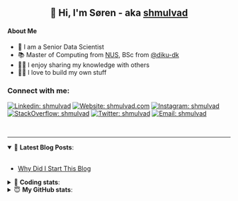 <h2 align="center">
	👋 Hi, I'm Søren - aka <a href="https://shmulvad.com">shmulvad</a>
</h2>

#### About Me
- 🤖 I am a Senior Data Scientist
- 📚 Master of Computing from [NUS], BSc from [@diku-dk]
- 👨‍🏫 I enjoy sharing my knowledge with others
- 👨‍💻 I love to build my own stuff

### Connect with me:

[![Linkedin: shmulvad](https://img.shields.io/badge/shmulvad-blue?style=flat&logo=Linkedin&logoColor=white)][linkedin]
[![Website: shmulvad.com](https://img.shields.io/badge/shmulvad.com-47CCCC?&style=flat&logo=Google-Chrome&logoColor=white)][website]
[![Instagram: shmulvad](https://img.shields.io/badge/-@shmulvad-purple?style=flat&logo=Instagram&logoColor=white)][instagram]
[![StackOverflow: shmulvad](https://img.shields.io/badge/shmulvad-FE7A16?style=flat&logo=stack-overflow&logoColor=white)][stackOverflow]
[![Twitter: shmulvad](https://img.shields.io/badge/@shmulvad-1ca0f1?style=flat&logo=twitter&logoColor=white)][twitter]
[![Email: shmulvad](https://img.shields.io/badge/shmulvad-D14836?style=flat&logo=gmail&logoColor=white)][mail]

<br />

---

<details open>
 <summary>📕 <b>Latest Blog Posts</b>: </summary>

<br>

<!-- BLOG-POST-LIST:START -->
- [Why Did I Start This Blog](https://shmulvad.com/blog/why-did-start-this-blog)
<!-- BLOG-POST-LIST:END -->

</details>

<!-- --- -->

<details>
 <summary>🤖 <b>Coding stats</b>: </summary>

<br>

NOTE: Doesn't track coding at work or work done in environments such as Jupyter Notebooks.

<!--START_SECTION:waka-->
![Code Time](http://img.shields.io/badge/Code%20Time-2%2C895%20hrs%2010%20mins-blue)

**I'm a Night 🦉** 

```text
🌞 Morning                547 commits         ██░░░░░░░░░░░░░░░░░░░░░░░   08.24 % 
🌆 Daytime                1738 commits        ███████░░░░░░░░░░░░░░░░░░   26.19 % 
🌃 Evening                2685 commits        ██████████░░░░░░░░░░░░░░░   40.46 % 
🌙 Night                  1666 commits        ██████░░░░░░░░░░░░░░░░░░░   25.11 % 
```


📊 **This Week I Spent My Time On** 

```text
💬 Programming Languages: 
Python                   5 hrs 8 mins        ████████████░░░░░░░░░░░░░   48.43 % 
TypeScript               2 hrs 31 mins       ██████░░░░░░░░░░░░░░░░░░░   23.73 % 
Other                    1 hr 44 mins        ████░░░░░░░░░░░░░░░░░░░░░   16.48 % 
HTML                     41 mins             ██░░░░░░░░░░░░░░░░░░░░░░░   06.52 % 
Bash                     11 mins             ░░░░░░░░░░░░░░░░░░░░░░░░░   01.80 % 

🔥 Editors: 
VS Code                  8 hrs 49 mins       █████████████████████░░░░   83.28 % 
Zsh                      1 hr 44 mins        ████░░░░░░░░░░░░░░░░░░░░░   16.45 % 
Sublime Text             1 min               ░░░░░░░░░░░░░░░░░░░░░░░░░   00.27 % 

🐱‍💻 Projects: 
km24-core                9 hrs 8 mins        ██████████████████████░░░   86.15 % 
categorize_courses       48 mins             ██░░░░░░░░░░░░░░░░░░░░░░░   07.62 % 
arbejdsretten            17 mins             █░░░░░░░░░░░░░░░░░░░░░░░░   02.75 % 
company-scrapers         17 mins             █░░░░░░░░░░░░░░░░░░░░░░░░   02.68 % 
Terminal                 3 mins              ░░░░░░░░░░░░░░░░░░░░░░░░░   00.53 % 
```


 Last Updated on 21/10/2024 18:51:57 UTC
<!--END_SECTION:waka-->

</details>

<!-- --- -->

<details>
 <summary>😇 <b>My GitHub stats</b>: </summary>

<br>

<img align="left" alt="shmulvad's Github Stats" src="https://github-readme-stats.vercel.app/api?username=shmulvad&show_icons=true&hide_border=true" />

</details>



[website]: https://shmulvad.com
[twitter]: https://twitter.com/shmulvad
[linkedin]: https://linkedin.com/in/shmulvad
[instagram]: https://instagram.com/shmulvad
[stackOverflow]: https://stackoverflow.com/users/9248793/shmulvad
[mail]: mailto:shmulvad@gmail.com
[@diku-dk]: https://github.com/diku-dk
[github]: https://github.com/shmulvad
[NUS]: https://www.nus.edu.sg

